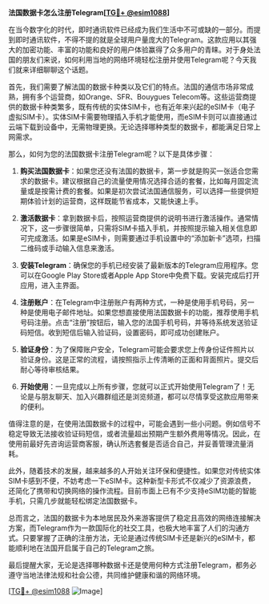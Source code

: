 **法国数据卡怎么注册Telegram[[TG💪+ @esim1088](https://t.me/s/esim1088)]**

在当今数字化的时代，即时通讯软件已经成为我们生活中不可或缺的一部分。而提到即时通讯软件，不得不提的就是全球用户量庞大的Telegram。这款应用以其强大的加密功能、丰富的功能和良好的用户体验赢得了众多用户的青睐。对于身处法国的朋友们来说，如何利用当地的网络环境轻松注册并使用Telegram呢？今天我们就来详细聊聊这个话题。

首先，我们需要了解法国的数据卡种类以及它们的特点。法国的通信市场非常成熟，拥有多个运营商，如Orange、SFR、Bouygues Telecom等。这些运营商提供的数据卡种类繁多，既有传统的实体SIM卡，也有近年来兴起的eSIM卡（电子虚拟SIM卡）。实体SIM卡需要物理插入手机才能使用，而eSIM卡则可以直接通过云端下载到设备中，无需物理更换。无论选择哪种类型的数据卡，都能满足日常上网需求。

那么，如何为您的法国数据卡注册Telegram呢？以下是具体步骤：

1. **购买法国数据卡**：如果您还没有法国的数据卡，第一步就是购买一张适合您需求的数据卡。建议根据自己的流量使用情况选择合适的套餐，比如每月固定流量或是按需计费的套餐。如果是初次尝试法国通信服务，可以选择一些提供短期体验计划的运营商，这样既能节省成本，又能快速上手。

2. **激活数据卡**：拿到数据卡后，按照运营商提供的说明书进行激活操作。通常情况下，这一步骤很简单，只需将SIM卡插入手机，并按照提示输入相关信息即可完成激活。如果是eSIM卡，则需要通过手机设置中的“添加新卡”选项，扫描二维码或手动输入信息来激活。

3. **安装Telegram**：确保您的手机已经安装了最新版本的Telegram应用程序。您可以在Google Play Store或者Apple App Store中免费下载。安装完成后打开应用，进入主界面。

4. **注册账户**：在Telegram中注册账户有两种方式，一种是使用手机号码，另一种是使用电子邮件地址。如果您想直接使用法国数据卡的功能，推荐使用手机号码注册。点击“注册”按钮后，输入您的法国手机号码，并等待系统发送验证码短信。收到短信后输入验证码，设置密码，即可成功创建账户。

5. **验证身份**：为了保障账户安全，Telegram可能会要求您上传身份证件照片以验证身份。这是正常的流程，请按照指示上传清晰的正面和背面照片。提交后耐心等待审核结果。

6. **开始使用**：一旦完成以上所有步骤，您就可以正式开始使用Telegram了！无论是与朋友聊天、加入兴趣群组还是浏览频道，都可以尽情享受这款应用带来的便利。

值得注意的是，在使用法国数据卡的过程中，可能会遇到一些小问题。例如信号不稳定导致无法接收验证码短信，或者流量超出预期产生额外费用等情况。因此，在使用前最好先咨询运营商客服，确认所选套餐是否适合自己，并妥善管理流量消耗。

此外，随着技术的发展，越来越多的人开始关注环保和便捷性。如果您对传统实体SIM卡感到不便，不妨考虑一下eSIM卡。这种新型卡形式不仅减少了资源浪费，还简化了携带和切换网络的操作流程。目前市面上已有不少支持eSIM功能的智能手机，只需几步就能轻松绑定法国数据卡。

总而言之，法国的数据卡为本地居民及外来游客提供了稳定且高效的网络连接解决方案，而Telegram作为一款国际化的社交工具，也极大地丰富了人们的沟通方式。只要掌握了正确的注册方法，无论是通过传统SIM卡还是新兴的eSIM卡，都能顺利地在法国开启属于自己的Telegram之旅。

最后提醒大家，无论是选择哪种数据卡还是使用何种方式注册Telegram，都务必遵守当地法律法规和社会公德，共同维护健康和谐的网络环境。

[[TG💪+ @esim1088](https://t.me/s/esim1088) ![Image](https://i.postimg.cc/4NQfJmqS/Snipaste-2025-05-13-00-14-12.png)]